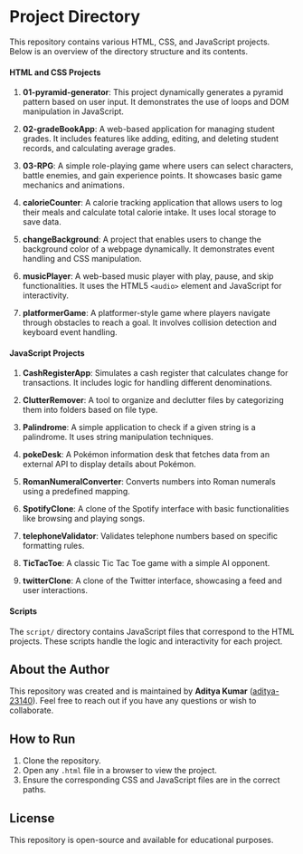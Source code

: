 # Project Directory

This repository contains various HTML, CSS, and JavaScript projects. Below is an overview of the directory structure and its contents.

#### HTML and CSS Projects

1. **01-pyramid-generator**: This project dynamically generates a pyramid pattern based on user input. It demonstrates the use of loops and DOM manipulation in JavaScript.

2. **02-gradeBookApp**: A web-based application for managing student grades. It includes features like adding, editing, and deleting student records, and calculating average grades.

3. **03-RPG**: A simple role-playing game where users can select characters, battle enemies, and gain experience points. It showcases basic game mechanics and animations.

4. **calorieCounter**: A calorie tracking application that allows users to log their meals and calculate total calorie intake. It uses local storage to save data.

5. **changeBackground**: A project that enables users to change the background color of a webpage dynamically. It demonstrates event handling and CSS manipulation.

6. **musicPlayer**: A web-based music player with play, pause, and skip functionalities. It uses the HTML5 `<audio>` element and JavaScript for interactivity.

7. **platformerGame**: A platformer-style game where players navigate through obstacles to reach a goal. It involves collision detection and keyboard event handling.

#### JavaScript Projects

1. **CashRegisterApp**: Simulates a cash register that calculates change for transactions. It includes logic for handling different denominations.

2. **ClutterRemover**: A tool to organize and declutter files by categorizing them into folders based on file type.

3. **Palindrome**: A simple application to check if a given string is a palindrome. It uses string manipulation techniques.

4. **pokeDesk**: A Pokémon information desk that fetches data from an external API to display details about Pokémon.

5. **RomanNumeralConverter**: Converts numbers into Roman numerals using a predefined mapping.

6. **SpotifyClone**: A clone of the Spotify interface with basic functionalities like browsing and playing songs.

7. **telephoneValidator**: Validates telephone numbers based on specific formatting rules.

8. **TicTacToe**: A classic Tic Tac Toe game with a simple AI opponent.

9. **twitterClone**: A clone of the Twitter interface, showcasing a feed and user interactions.

#### Scripts

The `script/` directory contains JavaScript files that correspond to the HTML projects. These scripts handle the logic and interactivity for each project.

## About the Author

This repository was created and is maintained by **Aditya Kumar** ([aditya-23140](https://github.com/aditya-23140)). Feel free to reach out if you have any questions or wish to collaborate.

## How to Run

1. Clone the repository.
2. Open any `.html` file in a browser to view the project.
3. Ensure the corresponding CSS and JavaScript files are in the correct paths.

## License

This repository is open-source and available for educational purposes.
